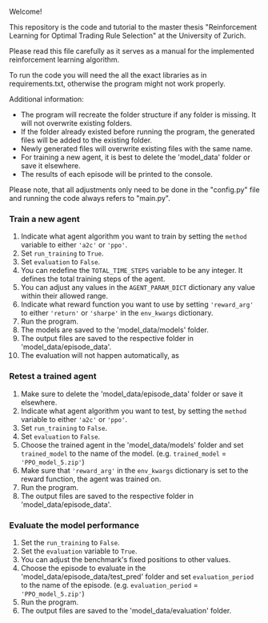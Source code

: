 Welcome!

This repository is the code and tutorial to the master thesis "Reinforcement Learning for Optimal Trading Rule Selection" at the University of Zurich.

Please read this file carefully as it serves as a manual for the implemented reinforcement learning algorithm.

To run the code you will need the all the exact libraries as in requirements.txt, otherwise the program might not work properly.

Additional information:
- The program will recreate the folder structure if any folder is missing. It will not overwrite existing folders.
- If the folder already existed before running the program, the generated files will be added to the existing folder.
- Newly generated files will overwrite existing files with the same name. 
- For training a new agent, it is best to delete the 'model_data' folder or save it elsewhere.
- The results of each episode will be printed to the console.


Please note, that all adjustments only need to be done in the "config.py" file and running the code always refers to "main.py". 

### Train a new agent
1. Indicate what agent algorithm you want to train by setting the ```method``` variable to either ```'a2c'``` or ```'ppo'```.
2. Set ```run_training``` to ```True```.
3. Set ```evaluation``` to ```False```.
4. You can redefine the ```TOTAL_TIME_STEPS``` variable to be any integer. It defines the total training steps of the agent.
5. You can adjust any values in the ```AGENT_PARAM_DICT``` dictionary any value within their allowed range.
6. Indicate what reward function you want to use by setting ```'reward_arg'``` to either ```'return'``` or ```'sharpe'``` in the ```env_kwargs``` dictionary.
7. Run the program.
8. The models are saved to the 'model_data/models' folder.
9. The output files are saved to the respective folder in 'model_data/episode_data'.
10. The evaluation will not happen automatically, as 

### Retest a trained agent
1. Make sure to delete the 'model_data/episode_data' folder or save it elsewhere.
2. Indicate what agent algorithm you want to test, by setting the ```method``` variable to either ```'a2c'``` or ```'ppo'```.
3. Set ```run_training``` to ```False```.
4. Set ```evaluation``` to ```False```.
5. Choose the trained agent in the 'model_data/models' folder and set ```trained_model``` to the name of the model. (e.g. ```trained_model``` = ```'PPO_model_5.zip'```)
6. Make sure that ```'reward_arg'``` in the ```env_kwargs``` dictionary is set to the reward function, the agent was trained on.
7. Run the program.
8. The output files are saved to the respective folder in 'model_data/episode_data'.


### Evaluate the model performance
1. Set the ```run_training``` to ```False```.
2. Set the ```evaluation``` variable to ```True```.
3. You can adjust the benchmark's fixed positions to other values.
4. Choose the episode to evaluate in the 'model_data/episode_data/test_pred' folder and set ```evaluation_period``` to the name of the episode. (e.g. ```evaluation_period``` = ```'PPO_model_5.zip'```)
5. Run the program.
6. The output files are saved to the 'model_data/evaluation' folder.
